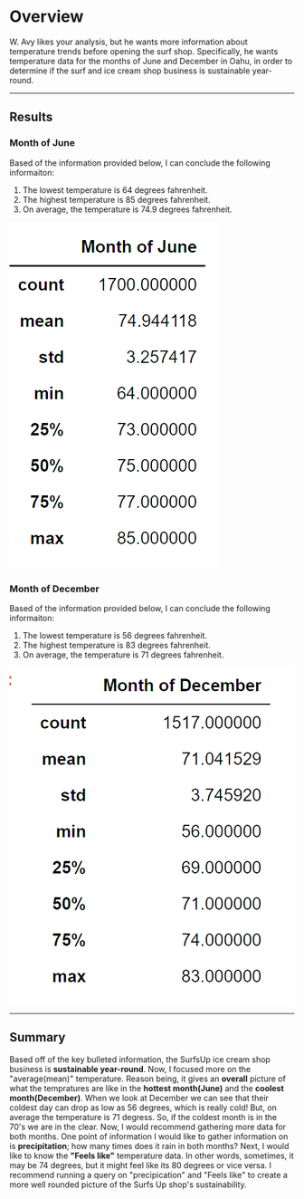 # Overview #
W. Avy likes your analysis, but he wants more information about temperature trends before opening the surf shop. Specifically, he wants temperature data for the months of June and December in Oahu, in order to determine if the surf and ice cream shop business is sustainable year-round.

------------------------------------------------------------------------------------------------------------------------------------------------------------------------

## Results ##

### Month of June ###
Based of the information provided below, I can conclude the following informaiton:

1. The lowest temperature is 64 degrees fahrenheit.
2. The highest temperature is 85 degrees fahrenheit.
3. On average, the temperature is 74.9 degrees fahrenheit.

![Surfs_Up](https://github.com/Aszeal/Surfs_Up/blob/main/Month%20of%20June.png)


### Month of December ###
Based of the information provided below, I can conclude the following informaiton:
1. The lowest temperature is 56 degrees fahrenheit.
2. The highest temperature is 83 degrees fahrenheit.
3. On average, the temperature is 71 degrees fahrenheit. 



![Surfs_Up](https://github.com/Aszeal/Surfs_Up/blob/main/Month%20of%20December.png)



-----------------------------------------------------------------------------------------------------------------------------------------------------------------------

## Summary ## 

Based off of the key bulleted information, the SurfsUp ice cream shop business is **sustainable year-round**. Now, I focused more on the "average(mean)" temperature. Reason being, it gives an **overall** picture of what the tempratures are like in the **hottest month(June)** and the **coolest month(December)**. When we look at December we can see that their coldest day can drop as low as 56 degrees, which is really cold! But, on average the temperature is 71 degress. So, if the coldest month is in the 70's we are in the clear. Now, I would recommend gathering more data for both months. One point of information I would like to gather information on is **precipitation**; how many times does it rain in both months? Next, I would like to know the **"Feels like"** temperature data. In other words, sometimes, it may be 74 degrees, but it might feel like its 80 degrees or vice versa. I recommend running a query on "precipication" and "Feels like" to create a more well rounded picture of the Surfs Up shop's sustainability. 
